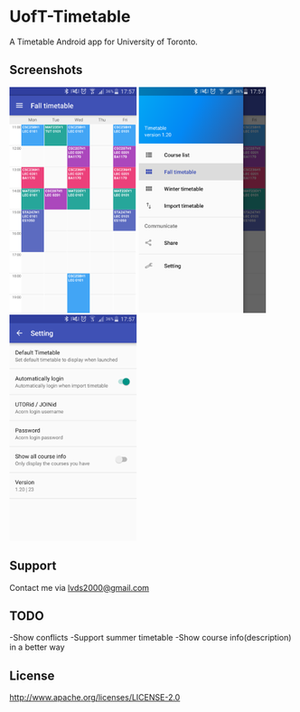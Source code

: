 # UofT-Timetable
A Timetable Android app for University of Toronto.

## Screenshots

<img src="screenshots/1.png" height="400" alt="Screenshot"/> <img src="screenshots/2.png" height="400" alt="Screenshot"/> <img src="screenshots/3.png" height="400" alt="Screenshot"/>

## Support
Contact me via lvds2000@gmail.com

## TODO
-Show conflicts
-Support summer timetable
-Show course info(description) in a better way

## License

http://www.apache.org/licenses/LICENSE-2.0
